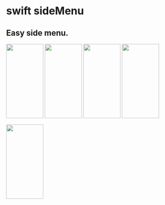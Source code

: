 # swift sideMenu

## Easy side menu.



<img src="https://user-images.githubusercontent.com/49330255/55664620-daf8e380-586b-11e9-8fff-47577dbfb318.jpeg" height="200" width="100"> <img src="https://user-images.githubusercontent.com/49330255/55664621-dcc2a700-586b-11e9-8232-35203820376c.jpeg" height="200" width="100"> <img src="https://user-images.githubusercontent.com/49330255/55664622-ddf3d400-586b-11e9-80cd-432d1f8f5775.jpeg" height="200" width="100"> <img src="https://user-images.githubusercontent.com/49330255/55664623-e0eec480-586b-11e9-9739-ed6e22d7b4a5.jpeg" height="200" width="100">



<img src="https://user-images.githubusercontent.com/49330255/55664740-5c517580-586e-11e9-82b4-64a88a9952c2.gif" height="200" width="100">
